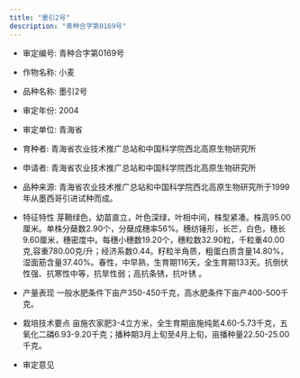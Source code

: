 ```yaml
---
title: "墨引2号"
description: "青种合字第0169号"
---
```

* 审定编号:  青种合字第0169号

*  作物名称:  小麦

*  品种名称:  墨引2号

*  审定年份:  2004

*  审定单位:  青海省

* 育种者:  青海省农业技术推广总站和中国科学院西北高原生物研究所

*  申请者:  青海省农业技术推广总站和中国科学院西北高原生物研究所

*  品种来源:  青海省农业技术推广总站和中国科学院西北高原生物研究所于1999年从墨西哥引进试种而成。

*  特征特性
芽鞘绿色，幼苗直立，叶色深绿，叶相中间，株型紧凑。株高95.00厘米。单株分蘖数2.90个，分蘖成穗率56%。穗纺锤形，长芒，白色，穗长9.60厘米，穗密度中。每穗小穗数19.20个，穗粒数32.90粒，千粒重40.00克,容重780.00克/升；经济系数0.44。籽粒半角质，粗蛋白质含量14.80%，湿面筋含量37.40%。春性，中早熟，生育期116天，全生育期133天。抗倒伏性强、抗寒性中等，抗旱性弱；高抗条锈，抗叶锈 。

*  产量表现
一般水肥条件下亩产350-450千克，高水肥条件下亩产400-500千克。

*  栽培技术要点
亩施农家肥3-4立方米，全生育期亩施纯氮4.60-5.73千克，五氧化二磷6.93-9.20千克；播种期3月上旬至4月上旬，亩播种量22.50-25.00千克。

*  审定意见

